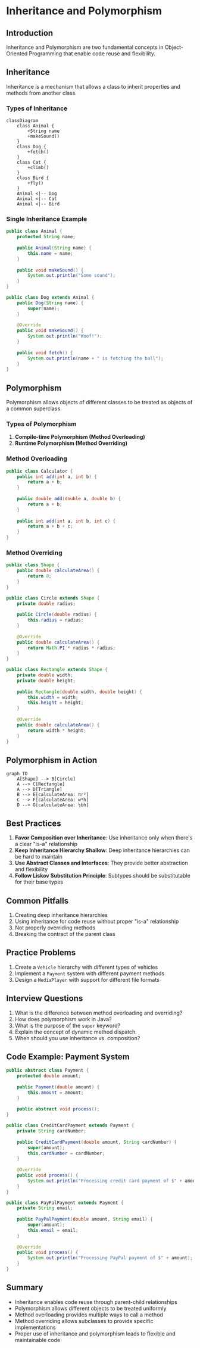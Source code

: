 # Inheritance and Polymorphism

## Introduction
Inheritance and Polymorphism are two fundamental concepts in Object-Oriented Programming that enable code reuse and flexibility.

## Inheritance
Inheritance is a mechanism that allows a class to inherit properties and methods from another class.

### Types of Inheritance
```mermaid
classDiagram
    class Animal {
        +String name
        +makeSound()
    }
    class Dog {
        +fetch()
    }
    class Cat {
        +climb()
    }
    class Bird {
        +fly()
    }
    Animal <|-- Dog
    Animal <|-- Cat
    Animal <|-- Bird
```

### Single Inheritance Example
```java
public class Animal {
    protected String name;
    
    public Animal(String name) {
        this.name = name;
    }
    
    public void makeSound() {
        System.out.println("Some sound");
    }
}

public class Dog extends Animal {
    public Dog(String name) {
        super(name);
    }
    
    @Override
    public void makeSound() {
        System.out.println("Woof!");
    }
    
    public void fetch() {
        System.out.println(name + " is fetching the ball");
    }
}
```

## Polymorphism
Polymorphism allows objects of different classes to be treated as objects of a common superclass.

### Types of Polymorphism
1. **Compile-time Polymorphism (Method Overloading)**
2. **Runtime Polymorphism (Method Overriding)**

### Method Overloading
```java
public class Calculator {
    public int add(int a, int b) {
        return a + b;
    }
    
    public double add(double a, double b) {
        return a + b;
    }
    
    public int add(int a, int b, int c) {
        return a + b + c;
    }
}
```

### Method Overriding
```java
public class Shape {
    public double calculateArea() {
        return 0;
    }
}

public class Circle extends Shape {
    private double radius;
    
    public Circle(double radius) {
        this.radius = radius;
    }
    
    @Override
    public double calculateArea() {
        return Math.PI * radius * radius;
    }
}

public class Rectangle extends Shape {
    private double width;
    private double height;
    
    public Rectangle(double width, double height) {
        this.width = width;
        this.height = height;
    }
    
    @Override
    public double calculateArea() {
        return width * height;
    }
}
```

## Polymorphism in Action
```mermaid
graph TD
    A[Shape] --> B[Circle]
    A --> C[Rectangle]
    A --> D[Triangle]
    B --> E[calculateArea: πr²]
    C --> F[calculateArea: w*h]
    D --> G[calculateArea: ½bh]
```

## Best Practices
1. **Favor Composition over Inheritance**: Use inheritance only when there's a clear "is-a" relationship
2. **Keep Inheritance Hierarchy Shallow**: Deep inheritance hierarchies can be hard to maintain
3. **Use Abstract Classes and Interfaces**: They provide better abstraction and flexibility
4. **Follow Liskov Substitution Principle**: Subtypes should be substitutable for their base types

## Common Pitfalls
1. Creating deep inheritance hierarchies
2. Using inheritance for code reuse without proper "is-a" relationship
3. Not properly overriding methods
4. Breaking the contract of the parent class

## Practice Problems
1. Create a `Vehicle` hierarchy with different types of vehicles
2. Implement a `Payment` system with different payment methods
3. Design a `MediaPlayer` with support for different file formats

## Interview Questions
1. What is the difference between method overloading and overriding?
2. How does polymorphism work in Java?
3. What is the purpose of the `super` keyword?
4. Explain the concept of dynamic method dispatch.
5. When should you use inheritance vs. composition?

## Code Example: Payment System
```java
public abstract class Payment {
    protected double amount;
    
    public Payment(double amount) {
        this.amount = amount;
    }
    
    public abstract void process();
}

public class CreditCardPayment extends Payment {
    private String cardNumber;
    
    public CreditCardPayment(double amount, String cardNumber) {
        super(amount);
        this.cardNumber = cardNumber;
    }
    
    @Override
    public void process() {
        System.out.println("Processing credit card payment of $" + amount);
    }
}

public class PayPalPayment extends Payment {
    private String email;
    
    public PayPalPayment(double amount, String email) {
        super(amount);
        this.email = email;
    }
    
    @Override
    public void process() {
        System.out.println("Processing PayPal payment of $" + amount);
    }
}
```

## Summary
- Inheritance enables code reuse through parent-child relationships
- Polymorphism allows different objects to be treated uniformly
- Method overloading provides multiple ways to call a method
- Method overriding allows subclasses to provide specific implementations
- Proper use of inheritance and polymorphism leads to flexible and maintainable code 